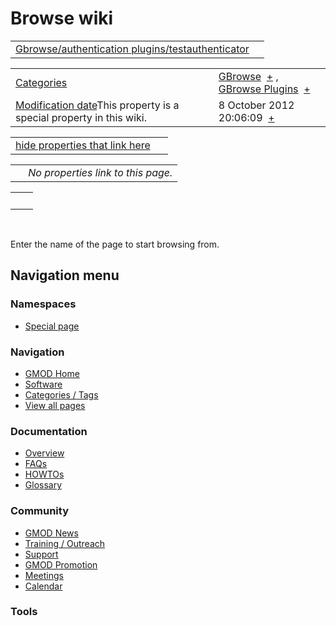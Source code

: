 



<span id="top"></span>




# <span dir="auto">Browse wiki</span>






|  |  |
|----|----|
| [Gbrowse/authentication plugins/testauthenticator](/wiki/Gbrowse/authentication_plugins/testauthenticator "Gbrowse/authentication plugins/testauthenticator") |  |

|  |  |
|----|----|
| [Categories](/wiki/Special%3ACategories "Special%3ACategories") | <span class="smwb-value">[GBrowse](/wiki/Category%3AGBrowse "Category%3AGBrowse")  <span class="smwsearch">[+](/wiki/Special%3ASearchByProperty/GBrowse "Special%3ASearchByProperty/GBrowse")</span></span> , <span class="smwb-value">[GBrowse Plugins](/wiki/Category%3AGBrowse_Plugins "Category%3AGBrowse Plugins")  <span class="smwsearch">[+](/wiki/Special%3ASearchByProperty/GBrowse-20Plugins "Special%3ASearchByProperty/GBrowse-20Plugins")</span></span> |
| <span class="smw-highlighter" data-type="1" state="inline" data-title="Property"><span class="smwbuiltin">[Modification date](/wiki/Property:Modification_date "Property:Modification date")</span><span class="smwttcontent">This property is a special property in this wiki.</span></span> | <span class="smwb-value">8 October 2012 20:06:09  <span class="smwsearch">[+](/wiki/Special%3ASearchByProperty/Modification-20date/8-20October-202012-2020:06:09 "Special%3ASearchByProperty/Modification-20date/8-20October-202012-2020:06:09")</span></span> |

<span id="smw_browse_incoming"></span>

|  |  |
|----|----|
| [hide properties that link here](/mediawiki/index.php?title=Special:Browse&offset=0&dir=out&article=Gbrowse%2Fauthentication+plugins%2Ftestauthenticator)  |  |

|     |                                    |
|-----|------------------------------------|
|     | *No properties link to this page.* |

|     |     |
|-----|-----|
|     |     |

 

Enter the name of the page to start browsing from.  








## Navigation menu



### Namespaces

- <span id="ca-nstab-special">[Special
  page](/wiki/Special%3ABrowse/Gbrowse-2Fauthentication_plugins-2Ftestauthenticator "This is a special page, you cannot edit the page itself")</span>






### Navigation



- <span id="n-GMOD-Home">[GMOD Home](/wiki/Main_Page)</span>
- <span id="n-Software">[Software](/wiki/GMOD_Components)</span>
- <span id="n-Categories-.2F-Tags">[Categories /
  Tags](/wiki/Categories)</span>
- <span id="n-View-all-pages">[View all
  pages](/wiki/Special:AllPages)</span>




### Documentation



- <span id="n-Overview">[Overview](/wiki/Overview)</span>
- <span id="n-FAQs">[FAQs](/wiki/Category%3AFAQ)</span>
- <span id="n-HOWTOs">[HOWTOs](/wiki/Category%3AHOWTO)</span>
- <span id="n-Glossary">[Glossary](/wiki/Glossary)</span>




### Community



- <span id="n-GMOD-News">[GMOD News](/wiki/GMOD_News)</span>
- <span id="n-Training-.2F-Outreach">[Training /
  Outreach](/wiki/Training_and_Outreach)</span>
- <span id="n-Support">[Support](/wiki/Support)</span>
- <span id="n-GMOD-Promotion">[GMOD
  Promotion](/wiki/GMOD_Promotion)</span>
- <span id="n-Meetings">[Meetings](/wiki/Meetings)</span>
- <span id="n-Calendar">[Calendar](/wiki/Calendar)</span>




### Tools












<!-- -->




